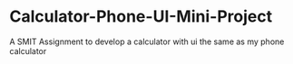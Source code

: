 # Calculator-Phone-UI-Mini-Project
A SMIT Assignment to develop a calculator with ui the same as my phone calculator
